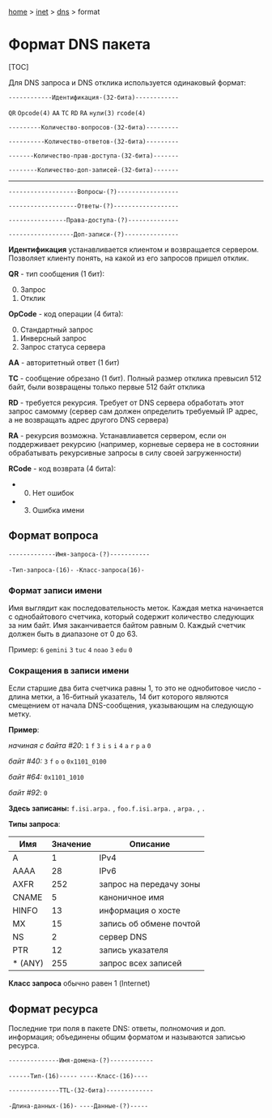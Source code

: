 <script type="text/x-mathjax-config">MathJax.Hub.Config({tex2jax: {inlineMath: [['$','$'], ['\(','\)']]}});</script><script src='https://cdnjs.cloudflare.com/ajax/libs/mathjax/2.7.5/MathJax.js?config=TeX-MML-AM_CHTML' async></script>

[home](../../) > [inet](../) > [dns](./) > format

# Формат DNS пакета

[TOC]

Для DNS запроса и DNS отклика используется одинаковый формат:

`------------Идентификация-(32-бита)------------`

`QR` `Opcode(4)` `AA` `TC` `RD` `RA` `нули(3)` `rcode(4)`

`---------Количество-вопросов-(32-бита)---------`

`----------Количество-ответов-(32-бита)---------`

`-------Количество-прав-доступа-(32-бита)-------`

`--------Количество-доп-записей-(32-бита)-------`

------

`-------------------Вопросы-(?)-----------------`

`-------------------Ответы-(?)------------------`

`----------------Права-доступа-(?)--------------`

`------------------Доп-записи-(?)---------------`

**Идентификация** устанавливается клиентом и возвращается сервером. Позволяет клиенту понять, на какой из его запросов пришел отклик.

**QR** - тип сообщения (1 бит):

0. Запрос
1. Отклик

 **OpCode** - код операции (4 бита):

0. Стандартный запрос
1. Инверсный запрос
2. Запрос статуса сервера

**AA** - авторитетный ответ (1 бит)

**TC** - сообщение обрезано (1 бит). Полный размер отклика превысил 512 байт, были возвращены только первые 512 байт отклика

**RD** - требуется рекурсия. Требует от DNS сервера обработать этот запрос самомму (сервер сам должен определить требуемый IP адрес, а не возвращать адрес другого DNS сервера)

**RA** - рекурсия возможна. Устанавлиавется сервером, если он поддерживает рекурсию (например, корневые сервера не в состоянии обрабатывать рекурсивные запросы в силу своей загруженности)

**RCode** - код возврата (4 бита):

* 0. Нет ошибок
* 3. Ошибка имени

## Формат вопроса

`-------------Имя-запроса-(?)-----------`

`-Тип-запроса-(16)-` `-Класс-запроса(16)-`

### Формат записи имени

Имя выглядит как последовательность меток. Каждая метка начинается с однобайтового счетчика, который содержит количество следующих за ним байт. Имя заканчивается байтом равным 0. Каждый счетчик должен быть в диапазоне от 0 до 63.

Пример: `6` `gemini` `3` `tuc` `4` `noao` `3` `edu` `0`

### Сокращения в записи имени

Если старшие два бита счетчика равны 1, то это не однобитовое число - длина метки, а 16-битный указатель, 14 бит которого являются смещением от начала DNS-сообщения, указывающим на следующую метку.

**Пример**:

*начиная с байта #20*: `1` `f` `3` `i` `s` `i` `4` `a` `r` `p` `a` `0`

*байт #40:* `3` `f` `o` `o` `0x1101_0100`

*байт #64:* `0x1101_1010`

*байт #92*: `0`

**Здесь записаны:** `f.isi.arpa.` , `foo.f.isi.arpa.` , `arpa.` , `.`

  

**Типы запроса**:

| Имя     | Значение | Описание                |
| ------- | -------- | ----------------------- |
| A       | 1        | IPv4                    |
| AAAA    | 28       | IPv6                    |
| AXFR    | 252      | запрос на передачу зоны |
| CNAME   | 5        | каноничное имя          |
| HINFO   | 13       | информация о хосте      |
| MX      | 15       | запись об обмене почтой |
| NS      | 2        | сервер DNS              |
| PTR     | 12       | запись указателя        |
| * (ANY) | 255      | запрос всех записей     |

**Класс запроса** обычно равен 1 (Internet)

## Формат ресурса

Последние три поля в пакете DNS: ответы, полномочия и доп. информация; объединены общим форматом и называются записью ресурса.

`--------------Имя-домена-(?)------------`

`------Тип-(16)-----` `-----Класс-(16)----`

`--------------TTL-(32-бита)-------------`

`-Длина-данных-(16)-` `----Данные-(?)-----` 